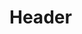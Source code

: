 <!-- TITLE: Bat Monitor - Development Documentation V0.1 -->
<!-- SUBTITLE: A quick summary of Bat Monitor Development Documentation V0.1 -->

# Header